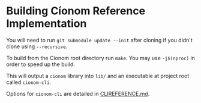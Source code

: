 # Building Cíonom Reference Implementation

You will need to run `git submodule update --init` after cloning if you didn't clone using `--recursive`.

To build from the Cíonom root directory run `make`. You may use `-j$(nproc)` in order to speed up the build.

This will output a `cionom` library into `lib/` and an executable at project root called `cionom-cli`.

Options for `cionom-cli` are detailed in [CLIREFERENCE.md](CLIREFERENCE.md).
